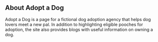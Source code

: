 ## About Adopt a Dog
Adopt a Dog is a page for a fictional dog adoption agency that helps dog lovers meet a new pal. In addition to highlighting eligible pooches for adoption, the site also provides blogs with useful information on owning a dog.
